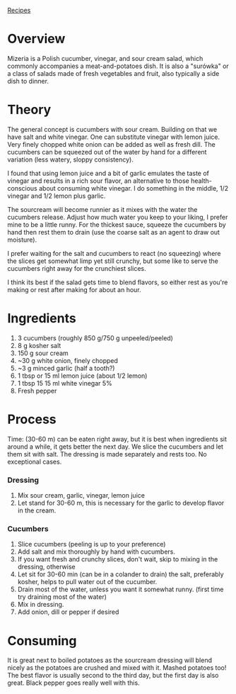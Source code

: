 [Recipes](../recipes)

# Overview
Mizeria is a Polish cucumber, vinegar, and sour cream salad, which commonly accompanies a meat-and-potatoes dish. It is also a "surówka" or a class of salads made of fresh vegetables and fruit, also typically a side dish to dinner. 

# Theory
The general concept is cucumbers with sour cream. Building on that we have salt and white vinegar. One can substitute vinegar with lemon juice. Very finely chopped white onion can be added as well as fresh dill. The cucumbers can be squeezed out of the water by hand for a different variation (less watery, sloppy consistency). 

I found that using lemon juice and a bit of garlic emulates the taste of vinegar and results in a rich sour flavor, an alternative to those health-conscious about consuming white vinegar. I do something in the middle, 1/2 vinegar and 1/2 lemon plus garlic.

The sourcream will become runnier as it mixes with the water the cucumbers release. Adjust how much water you keep to your liking, I prefer mine to be a little runny. For the thickest sauce, squeeze the cucumbers by hand then rest them to drain (use the coarse salt as an agent to draw out moisture).

I prefer waiting for the salt and cucumbers to react (no squeezing) where the slices get somewhat limp yet still crunchy, but some like to serve the cucumbers right away for the crunchiest slices.

I think its best if the salad gets time to blend flavors, so either rest as you're making or rest after making for about an hour.

# Ingredients
1. 3 cucumbers (roughly 850 g/750 g unpeeled/peeled)
1. 8 g kosher salt
1. 150 g sour cream
1. ~30 g white onion, finely chopped
1. ~3 g minced garlic (half a tooth?)
1. 1 tbsp or 15 ml lemon juice (about 1/2 lemon)
1. 1 tbsp 15 15 ml white vinegar 5%
1. Fresh pepper

# Process
Time: (30-60 m) can be eaten right away, but it is best when ingredients sit around a while, it gets better the next day.
We slice the cucumbers and let them sit with salt. The dressing is made separately and rests too.
No exceptional cases.

### Dressing
1. Mix sour cream, garlic, vinegar, lemon juice
1. Let stand for 30-60 m, this is necessary for the garlic to develop flavor in the cream.

### Cucumbers
1. Slice cucumbers (peeling is up to your preference)
1. Add salt and mix thoroughly by hand with cucumbers.
1. If you want fresh and crunchy slices, don't wait, skip to mixing in the dressing, otherwise
1. Let sit for 30-60 min (can be in a colander to drain) the salt, preferably kosher, helps to pull water out of the cucumber.
1. Drain most of the water, unless you want it somewhat runny. (first time try draining most of the water)
1. Mix in dressing.
1. Add onion, dill or pepper if desired

# Consuming
It is great next to boiled potatoes as the sourcream dressing will blend nicely as the potatoes are crushed and mixed with it. Mashed potatoes too!
The best flavor is usually second to the third day, but the first day is also great.
Black pepper goes really well with this. 
